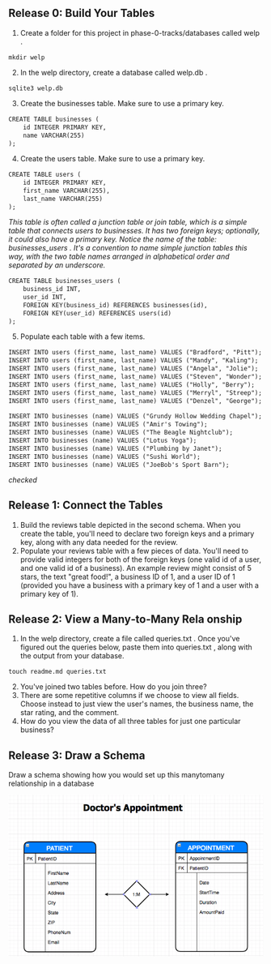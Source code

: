 
## Release 0: Build Your Tables


1. Create a folder for this project in phase-0-tracks/databases called welp .
```
mkdir welp
```


2. In the welp directory, create a database called welp.db .
```
sqlite3 welp.db
```


3. Create the businesses table. Make sure to use a primary key.
```
CREATE TABLE businesses (
	id INTEGER PRIMARY KEY,
    name VARCHAR(255)
);
```

4. Create the users table. Make sure to use a primary key.
```
CREATE TABLE users (
	id INTEGER PRIMARY KEY,
    first_name VARCHAR(255),
    last_name VARCHAR(255)
);
```

*This table is often called a junction table or join table, which is a simple table that connects users to businesses. It has two foreign keys; optionally, it could also have a primary key. Notice the name of the table: businesses_users . It's a convention to name simple junction tables this way, with the two table names arranged in alphabetical order and separated by an underscore.*
```
CREATE TABLE businesses_users (
    business_id INT,
    user_id INT,
    FOREIGN KEY(business_id) REFERENCES businesses(id),
    FOREIGN KEY(user_id) REFERENCES users(id) 
);
```


5. Populate each table with a few items.
```
INSERT INTO users (first_name, last_name) VALUES ("Bradford", "Pitt");
INSERT INTO users (first_name, last_name) VALUES ("Mandy", "Kaling");
INSERT INTO users (first_name, last_name) VALUES ("Angela", "Jolie");
INSERT INTO users (first_name, last_name) VALUES ("Steven", "Wonder");
INSERT INTO users (first_name, last_name) VALUES ("Holly", "Berry");
INSERT INTO users (first_name, last_name) VALUES ("Merryl", "Streep");
INSERT INTO users (first_name, last_name) VALUES ("Denzel", "George");
```
```
INSERT INTO businesses (name) VALUES ("Grundy Hollow Wedding Chapel");
INSERT INTO businesses (name) VALUES ("Amir's Towing");
INSERT INTO businesses (name) VALUES ("The Beagle Nightclub");
INSERT INTO businesses (name) VALUES ("Lotus Yoga");
INSERT INTO businesses (name) VALUES ("Plumbing by Janet");
INSERT INTO businesses (name) VALUES ("Sushi World");
INSERT INTO businesses (name) VALUES ("JoeBob's Sport Barn");
```

*checked*

## Release 1: Connect the Tables
1. Build the reviews table depicted in the second schema. When you create the table, you'll need to declare two foreign keys and a primary key, along with any data needed for the review.
2. Populate your reviews table with a few pieces of data. You'll need to provide valid integers for both of the foreign keys (one valid id of a user, and one valid id of a business). An example review might consist of 5 stars, the text "great food!", a business ID of 1, and a user ID of 1 (provided you have a business with a primary key of 1 and a user with a primary key of 1).


## Release 2: View a Many‐to‐Many Rela onship
1. In the welp directory, create a file called queries.txt . Once you've figured out the queries below, paste them into queries.txt , along with the output from your database.

```
touch readme.md queries.txt
```

2. You've joined two tables before. How do you join three?
3. There are some repetitive columns if we choose to view all fields. Choose instead to just view the user's names, the business name, the star rating, and the comment.
4. How do you view the data of all three tables for just one particular business?



## Release 3: Draw a Schema
Draw a schema showing how you would set up this many­to­many relationship in a database

![Our ERD](https://raw.githubusercontent.com/mpletcher/phase-0-tracks/master/databases/solo_project/erd_doctors_appointment.png)